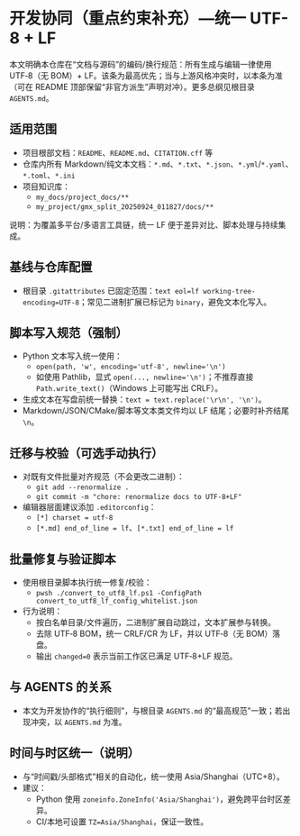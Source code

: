 # 开发协同（重点约束补充）—统一 UTF-8 + LF

本文明确本仓库在“文档与源码”的编码/换行规范：所有生成与编辑一律使用 UTF‑8（无 BOM）+ LF。该条为最高优先；当与上游风格冲突时，以本条为准（可在 README 顶部保留“非官方派生”声明对冲）。更多总纲见根目录 `AGENTS.md`。

## 适用范围
- 项目根部文档：`README`、`README.md`、`CITATION.cff` 等
- 仓库内所有 Markdown/纯文本文档：`*.md`、`*.txt`、`*.json`、`*.yml`/`*.yaml`、`*.toml`、`*.ini`
- 项目知识库：
  - `my_docs/project_docs/**`
  - `my_project/gmx_split_20250924_011827/docs/**`

说明：为覆盖多平台/多语言工具链，统一 LF 便于差异对比、脚本处理与持续集成。

## 基线与仓库配置
- 根目录 `.gitattributes` 已固定范围：`text eol=lf working-tree-encoding=UTF-8`；常见二进制扩展已标记为 `binary`，避免文本化写入。

## 脚本写入规范（强制）
- Python 文本写入统一使用：
  - `open(path, 'w', encoding='utf-8', newline='\n')`
  - 如使用 Pathlib，显式 `open(..., newline='\n')`；不推荐直接 `Path.write_text()`（Windows 上可能写出 CRLF）。
- 生成文本在写盘前统一替换：`text = text.replace('\r\n', '\n')`。
- Markdown/JSON/CMake/脚本等文本类文件均以 LF 结尾；必要时补齐结尾 `\n`。

## 迁移与校验（可选手动执行）
- 对既有文件批量对齐规范（不会更改二进制）：
  - `git add --renormalize .`
  - `git commit -m "chore: renormalize docs to UTF-8+LF"`
- 编辑器层面建议添加 `.editorconfig`：
  - `[*] charset = utf-8`
  - `[*.md] end_of_line = lf`、`[*.txt] end_of_line = lf`

## 批量修复与验证脚本
- 使用根目录脚本执行统一修复/校验：
  - `pwsh ./convert_to_utf8_lf.ps1 -ConfigPath convert_to_utf8_lf_config_whitelist.json`
- 行为说明：
  - 按白名单目录/文件遍历，二进制扩展自动跳过，文本扩展参与转换。
  - 去除 UTF‑8 BOM，统一 CRLF/CR 为 LF，并以 UTF‑8（无 BOM）落盘。
  - 输出 `changed=0` 表示当前工作区已满足 UTF‑8+LF 规范。

## 与 AGENTS 的关系
- 本文为开发协作的“执行细则”，与根目录 `AGENTS.md` 的“最高规范”一致；若出现冲突，以 `AGENTS.md` 为准。

## 时间与时区统一（说明）
- 与“时间戳/头部格式”相关的自动化，统一使用 Asia/Shanghai（UTC+8）。
- 建议：
  - Python 使用 `zoneinfo.ZoneInfo('Asia/Shanghai')`，避免跨平台时区差异。
  - CI/本地可设置 `TZ=Asia/Shanghai`，保证一致性。


